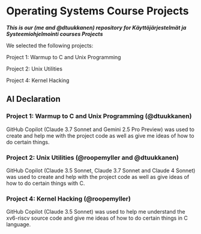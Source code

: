 # Operating Systems Course Projects

_**This is our (me and @dtuukkanen) repository for Käyttöjärjestelmät ja Systeemiohjelmointi courses Projects**_

We selected the following projects:

Project 1: Warmup to C and Unix Programming

Project 2: Unix Utilities

Project 4: Kernel Hacking

## AI Declaration

### Project 1: Warmup to C and Unix Programming (@dtuukkanen)

GitHub Copilot (Claude 3.7 Sonnet and Gemini 2.5 Pro Preview) was used to create and help me with the project code as well as give me ideas of how to do certain things.

### Project 2: Unix Utilities (@roopemyller and @dtuukkanen)

GitHub Copilot (Claude 3.5 Sonnet, Claude 3.7 Sonnet and Claude 4 Sonnet) was used to create and help with the project code as well as give ideas of how to do certain things with C.

### Project 4: Kernel Hacking (@roopemyller)

GitHub Copilot (Claude 3.5 Sonnet) was used to help me understand the xv6-riscv source code and give me ideas of how to do certain things in C language.
